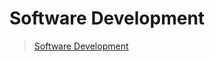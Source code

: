 # Software Development

[sd]: <https://en.wikipedia.org/wiki/Software_development>

> [Software Development][sd]
